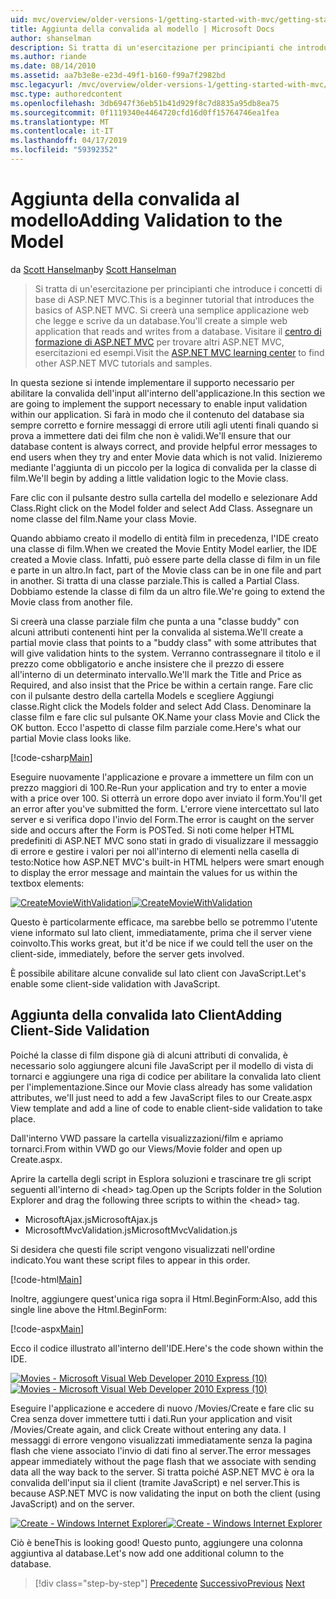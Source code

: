 ```yaml
---
uid: mvc/overview/older-versions-1/getting-started-with-mvc/getting-started-with-mvc-part7
title: Aggiunta della convalida al modello | Microsoft Docs
author: shanselman
description: Si tratta di un'esercitazione per principianti che introduce i concetti di base di ASP.NET MVC. Creare un'applicazione web semplice che legge e scrive da un database.
ms.author: riande
ms.date: 08/14/2010
ms.assetid: aa7b3e8e-e23d-49f1-b160-f99a7f2982bd
msc.legacyurl: /mvc/overview/older-versions-1/getting-started-with-mvc/getting-started-with-mvc-part7
msc.type: authoredcontent
ms.openlocfilehash: 3db6947f36eb51b41d929f8c7d8835a95db8ea75
ms.sourcegitcommit: 0f1119340e4464720cfd16d0ff15764746ea1fea
ms.translationtype: MT
ms.contentlocale: it-IT
ms.lasthandoff: 04/17/2019
ms.locfileid: "59392352"
---
```

# <a name="adding-validation-to-the-model"></a><span data-ttu-id="9d32e-104">Aggiunta della convalida al modello</span><span class="sxs-lookup"><span data-stu-id="9d32e-104">Adding Validation to the Model</span></span>

<span data-ttu-id="9d32e-105">da [Scott Hanselman](https://github.com/shanselman)</span><span class="sxs-lookup"><span data-stu-id="9d32e-105">by [Scott Hanselman](https://github.com/shanselman)</span></span>

> <span data-ttu-id="9d32e-106">Si tratta di un'esercitazione per principianti che introduce i concetti di base di ASP.NET MVC.</span><span class="sxs-lookup"><span data-stu-id="9d32e-106">This is a beginner tutorial that introduces the basics of ASP.NET MVC.</span></span> <span data-ttu-id="9d32e-107">Si creerà una semplice applicazione web che legge e scrive da un database.</span><span class="sxs-lookup"><span data-stu-id="9d32e-107">You'll create a simple web application that reads and writes from a database.</span></span> <span data-ttu-id="9d32e-108">Visitare il [centro di formazione di ASP.NET MVC](../../../index.md) per trovare altri ASP.NET MVC, esercitazioni ed esempi.</span><span class="sxs-lookup"><span data-stu-id="9d32e-108">Visit the [ASP.NET MVC learning center](../../../index.md) to find other ASP.NET MVC tutorials and samples.</span></span>


<span data-ttu-id="9d32e-109">In questa sezione si intende implementare il supporto necessario per abilitare la convalida dell'input all'interno dell'applicazione.</span><span class="sxs-lookup"><span data-stu-id="9d32e-109">In this section we are going to implement the support necessary to enable input validation within our application.</span></span> <span data-ttu-id="9d32e-110">Si farà in modo che il contenuto del database sia sempre corretto e fornire messaggi di errore utili agli utenti finali quando si prova a immettere dati dei film che non è validi.</span><span class="sxs-lookup"><span data-stu-id="9d32e-110">We'll ensure that our database content is always correct, and provide helpful error messages to end users when they try and enter Movie data which is not valid.</span></span> <span data-ttu-id="9d32e-111">Inizieremo mediante l'aggiunta di un piccolo per la logica di convalida per la classe di film.</span><span class="sxs-lookup"><span data-stu-id="9d32e-111">We'll begin by adding a little validation logic to the Movie class.</span></span>

<span data-ttu-id="9d32e-112">Fare clic con il pulsante destro sulla cartella del modello e selezionare Add Class.</span><span class="sxs-lookup"><span data-stu-id="9d32e-112">Right click on the Model folder and select Add Class.</span></span> <span data-ttu-id="9d32e-113">Assegnare un nome classe del film.</span><span class="sxs-lookup"><span data-stu-id="9d32e-113">Name your class Movie.</span></span>

<span data-ttu-id="9d32e-114">Quando abbiamo creato il modello di entità film in precedenza, l'IDE creato una classe di film.</span><span class="sxs-lookup"><span data-stu-id="9d32e-114">When we created the Movie Entity Model earlier, the IDE created a Movie class.</span></span> <span data-ttu-id="9d32e-115">Infatti, può essere parte della classe di film in un file e parte in un altro.</span><span class="sxs-lookup"><span data-stu-id="9d32e-115">In fact, part of the Movie class can be in one file and part in another.</span></span> <span data-ttu-id="9d32e-116">Si tratta di una classe parziale.</span><span class="sxs-lookup"><span data-stu-id="9d32e-116">This is called a Partial Class.</span></span> <span data-ttu-id="9d32e-117">Dobbiamo estende la classe di film da un altro file.</span><span class="sxs-lookup"><span data-stu-id="9d32e-117">We're going to extend the Movie class from another file.</span></span>

<span data-ttu-id="9d32e-118">Si creerà una classe parziale film che punta a una "classe buddy" con alcuni attributi contenenti hint per la convalida al sistema.</span><span class="sxs-lookup"><span data-stu-id="9d32e-118">We'll create a partial movie class that points to a "buddy class" with some attributes that will give validation hints to the system.</span></span> <span data-ttu-id="9d32e-119">Verranno contrassegnare il titolo e il prezzo come obbligatorio e anche insistere che il prezzo di essere all'interno di un determinato intervallo.</span><span class="sxs-lookup"><span data-stu-id="9d32e-119">We'll mark the Title and Price as Required, and also insist that the Price be within a certain range.</span></span> <span data-ttu-id="9d32e-120">Fare clic con il pulsante destro della cartella Models e scegliere Aggiungi classe.</span><span class="sxs-lookup"><span data-stu-id="9d32e-120">Right click the Models folder and select Add Class.</span></span> <span data-ttu-id="9d32e-121">Denominare la classe film e fare clic sul pulsante OK.</span><span class="sxs-lookup"><span data-stu-id="9d32e-121">Name your class Movie and Click the OK button.</span></span> <span data-ttu-id="9d32e-122">Ecco l'aspetto di classe film parziale come.</span><span class="sxs-lookup"><span data-stu-id="9d32e-122">Here's what our partial Movie class looks like.</span></span>

[!code-csharp[Main](getting-started-with-mvc-part7/samples/sample1.cs)]

<span data-ttu-id="9d32e-123">Eseguire nuovamente l'applicazione e provare a immettere un film con un prezzo maggiori di 100.</span><span class="sxs-lookup"><span data-stu-id="9d32e-123">Re-Run your application and try to enter a movie with a price over 100.</span></span> <span data-ttu-id="9d32e-124">Si otterrà un errore dopo aver inviato il form.</span><span class="sxs-lookup"><span data-stu-id="9d32e-124">You'll get an error after you've submitted the form.</span></span> <span data-ttu-id="9d32e-125">L'errore viene intercettato sul lato server e si verifica dopo l'invio del Form.</span><span class="sxs-lookup"><span data-stu-id="9d32e-125">The error is caught on the server side and occurs after the Form is POSTed.</span></span> <span data-ttu-id="9d32e-126">Si noti come helper HTML predefiniti di ASP.NET MVC sono stati in grado di visualizzare il messaggio di errore e gestire i valori per noi all'interno di elementi nella casella di testo:</span><span class="sxs-lookup"><span data-stu-id="9d32e-126">Notice how ASP.NET MVC's built-in HTML helpers were smart enough to display the error message and maintain the values for us within the textbox elements:</span></span>

<span data-ttu-id="9d32e-127">[![CreateMovieWithValidation](getting-started-with-mvc-part7/_static/image2.png)](getting-started-with-mvc-part7/_static/image1.png)</span><span class="sxs-lookup"><span data-stu-id="9d32e-127">[![CreateMovieWithValidation](getting-started-with-mvc-part7/_static/image2.png)](getting-started-with-mvc-part7/_static/image1.png)</span></span>

<span data-ttu-id="9d32e-128">Questo è particolarmente efficace, ma sarebbe bello se potremmo l'utente viene informato sul lato client, immediatamente, prima che il server viene coinvolto.</span><span class="sxs-lookup"><span data-stu-id="9d32e-128">This works great, but it'd be nice if we could tell the user on the client-side, immediately, before the server gets involved.</span></span>

<span data-ttu-id="9d32e-129">È possibile abilitare alcune convalide sul lato client con JavaScript.</span><span class="sxs-lookup"><span data-stu-id="9d32e-129">Let's enable some client-side validation with JavaScript.</span></span>

## <a name="adding-client-side-validation"></a><span data-ttu-id="9d32e-130">Aggiunta della convalida lato Client</span><span class="sxs-lookup"><span data-stu-id="9d32e-130">Adding Client-Side Validation</span></span>

<span data-ttu-id="9d32e-131">Poiché la classe di film dispone già di alcuni attributi di convalida, è necessario solo aggiungere alcuni file JavaScript per il modello di vista di tornarci e aggiungere una riga di codice per abilitare la convalida lato client per l'implementazione.</span><span class="sxs-lookup"><span data-stu-id="9d32e-131">Since our Movie class already has some validation attributes, we'll just need to add a few JavaScript files to our Create.aspx View template and add a line of code to enable client-side validation to take place.</span></span>

<span data-ttu-id="9d32e-132">Dall'interno VWD passare la cartella visualizzazioni/film e apriamo tornarci.</span><span class="sxs-lookup"><span data-stu-id="9d32e-132">From within VWD go our Views/Movie folder and open up Create.aspx.</span></span>

<span data-ttu-id="9d32e-133">Aprire la cartella degli script in Esplora soluzioni e trascinare tre gli script seguenti all'interno di &lt;head&gt; tag.</span><span class="sxs-lookup"><span data-stu-id="9d32e-133">Open up the Scripts folder in the Solution Explorer and drag the following three scripts to within the &lt;head&gt; tag.</span></span>

- <span data-ttu-id="9d32e-134">MicrosoftAjax.js</span><span class="sxs-lookup"><span data-stu-id="9d32e-134">MicrosoftAjax.js</span></span>
- <span data-ttu-id="9d32e-135">MicrosoftMvcValidation.js</span><span class="sxs-lookup"><span data-stu-id="9d32e-135">MicrosoftMvcValidation.js</span></span>

<span data-ttu-id="9d32e-136">Si desidera che questi file script vengono visualizzati nell'ordine indicato.</span><span class="sxs-lookup"><span data-stu-id="9d32e-136">You want these script files to appear in this order.</span></span>

[!code-html[Main](getting-started-with-mvc-part7/samples/sample2.html)]

<span data-ttu-id="9d32e-137">Inoltre, aggiungere quest'unica riga sopra il Html.BeginForm:</span><span class="sxs-lookup"><span data-stu-id="9d32e-137">Also, add this single line above the Html.BeginForm:</span></span>

[!code-aspx[Main](getting-started-with-mvc-part7/samples/sample3.aspx)]

<span data-ttu-id="9d32e-138">Ecco il codice illustrato all'interno dell'IDE.</span><span class="sxs-lookup"><span data-stu-id="9d32e-138">Here's the code shown within the IDE.</span></span>

<span data-ttu-id="9d32e-139">[![Movies - Microsoft Visual Web Developer 2010 Express (10)](getting-started-with-mvc-part7/_static/image4.png)](getting-started-with-mvc-part7/_static/image3.png)</span><span class="sxs-lookup"><span data-stu-id="9d32e-139">[![Movies - Microsoft Visual Web Developer 2010 Express (10)](getting-started-with-mvc-part7/_static/image4.png)](getting-started-with-mvc-part7/_static/image3.png)</span></span>

<span data-ttu-id="9d32e-140">Eseguire l'applicazione e accedere di nuovo /Movies/Create e fare clic su Crea senza dover immettere tutti i dati.</span><span class="sxs-lookup"><span data-stu-id="9d32e-140">Run your application and visit /Movies/Create again, and click Create without entering any data.</span></span> <span data-ttu-id="9d32e-141">I messaggi di errore vengono visualizzati immediatamente senza la pagina flash che viene associato l'invio di dati fino al server.</span><span class="sxs-lookup"><span data-stu-id="9d32e-141">The error messages appear immediately without the page flash that we associate with sending data all the way back to the server.</span></span> <span data-ttu-id="9d32e-142">Si tratta poiché ASP.NET MVC è ora la convalida dell'input sia il client (tramite JavaScript) e nel server.</span><span class="sxs-lookup"><span data-stu-id="9d32e-142">This is because ASP.NET MVC is now validating the input on both the client (using JavaScript) and on the server.</span></span>

<span data-ttu-id="9d32e-143">[![Create - Windows Internet Explorer](getting-started-with-mvc-part7/_static/image6.png)](getting-started-with-mvc-part7/_static/image5.png)</span><span class="sxs-lookup"><span data-stu-id="9d32e-143">[![Create - Windows Internet Explorer](getting-started-with-mvc-part7/_static/image6.png)](getting-started-with-mvc-part7/_static/image5.png)</span></span>

<span data-ttu-id="9d32e-144">Ciò è bene</span><span class="sxs-lookup"><span data-stu-id="9d32e-144">This is looking good!</span></span> <span data-ttu-id="9d32e-145">Questo punto, aggiungere una colonna aggiuntiva al database.</span><span class="sxs-lookup"><span data-stu-id="9d32e-145">Let's now add one additional column to the database.</span></span>

> [!div class="step-by-step"]
> <span data-ttu-id="9d32e-146">[Precedente](getting-started-with-mvc-part6.md)
> [Successivo](getting-started-with-mvc-part8.md)</span><span class="sxs-lookup"><span data-stu-id="9d32e-146">[Previous](getting-started-with-mvc-part6.md)
[Next](getting-started-with-mvc-part8.md)</span></span>
